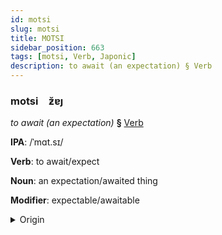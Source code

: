 ```yaml
---
id: motsi
slug: motsi
title: MOTSI
sidebar_position: 663
tags: [motsi, Verb, Japonic]
description: to await (an expectation) § Verb
---
```


### motsi&emsp;<span kind="abugida">ƶ̆ɐȷ</span>

*to await (an expectation)* **§** [Verb](../../tags/Verb)

**IPA**: /ˈmɑt.sɪ/

**Verb**: to await/expect

**Noun**: an expectation/awaited thing

**Modifier**: expectable/awaitable

<details>
    <summary>Origin</summary>
    Japanese ま​つ matsu [ma̠t͡sɨᵝ]<br/>
    <em>Japonic Language Family</em>
</details>